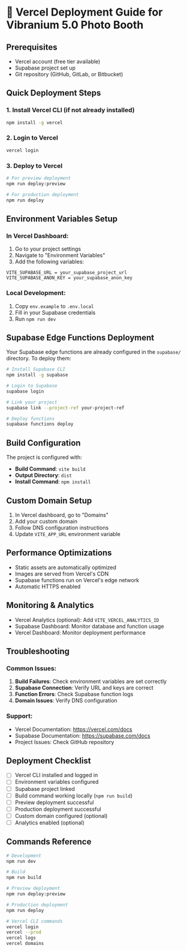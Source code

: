 # 🚀 Vercel Deployment Guide for Vibranium 5.0 Photo Booth

## Prerequisites
- Vercel account (free tier available)
- Supabase project set up
- Git repository (GitHub, GitLab, or Bitbucket)

## Quick Deployment Steps

### 1. Install Vercel CLI (if not already installed)
```bash
npm install -g vercel
```

### 2. Login to Vercel
```bash
vercel login
```

### 3. Deploy to Vercel
```bash
# For preview deployment
npm run deploy:preview

# For production deployment
npm run deploy
```

## Environment Variables Setup

### In Vercel Dashboard:
1. Go to your project settings
2. Navigate to "Environment Variables"
3. Add the following variables:

```
VITE_SUPABASE_URL = your_supabase_project_url
VITE_SUPABASE_ANON_KEY = your_supabase_anon_key
```

### Local Development:
1. Copy `env.example` to `.env.local`
2. Fill in your Supabase credentials
3. Run `npm run dev`

## Supabase Edge Functions Deployment

Your Supabase edge functions are already configured in the `supabase/` directory. To deploy them:

```bash
# Install Supabase CLI
npm install -g supabase

# Login to Supabase
supabase login

# Link your project
supabase link --project-ref your-project-ref

# Deploy functions
supabase functions deploy
```

## Build Configuration

The project is configured with:
- **Build Command**: `vite build`
- **Output Directory**: `dist`
- **Install Command**: `npm install`

## Custom Domain Setup

1. In Vercel dashboard, go to "Domains"
2. Add your custom domain
3. Follow DNS configuration instructions
4. Update `VITE_APP_URL` environment variable

## Performance Optimizations

- Static assets are automatically optimized
- Images are served from Vercel's CDN
- Supabase functions run on Vercel's edge network
- Automatic HTTPS enabled

## Monitoring & Analytics

- Vercel Analytics (optional): Add `VITE_VERCEL_ANALYTICS_ID`
- Supabase Dashboard: Monitor database and function usage
- Vercel Dashboard: Monitor deployment performance

## Troubleshooting

### Common Issues:
1. **Build Failures**: Check environment variables are set correctly
2. **Supabase Connection**: Verify URL and keys are correct
3. **Function Errors**: Check Supabase function logs
4. **Domain Issues**: Verify DNS configuration

### Support:
- Vercel Documentation: https://vercel.com/docs
- Supabase Documentation: https://supabase.com/docs
- Project Issues: Check GitHub repository

## Deployment Checklist

- [ ] Vercel CLI installed and logged in
- [ ] Environment variables configured
- [ ] Supabase project linked
- [ ] Build command working locally (`npm run build`)
- [ ] Preview deployment successful
- [ ] Production deployment successful
- [ ] Custom domain configured (optional)
- [ ] Analytics enabled (optional)

## Commands Reference

```bash
# Development
npm run dev

# Build
npm run build

# Preview deployment
npm run deploy:preview

# Production deployment
npm run deploy

# Vercel CLI commands
vercel login
vercel --prod
vercel logs
vercel domains
```
